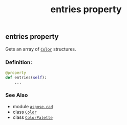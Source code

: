 ﻿---
title: entries property
second_title: Aspose.CAD for Python via .NET API References
description: 
type: docs
weight: 80
url: /python-net/aspose.cad/colorpalette/entries/
is_root: false
---

## entries property


Gets an array of [`Color`](/cad/python-net/aspose.cad/color) structures.
### Definition:
```python
@property
def entries(self):
    ...
```

### See Also
* module [`aspose.cad`](../../)
* class [`Color`](/cad/python-net/aspose.cad/color)
* class [`ColorPalette`](/cad/python-net/aspose.cad/colorpalette)
